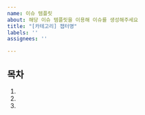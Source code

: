```yaml
---
name: 이슈 템플릿
about: 해당 이슈 템플릿을 이용해 이슈를 생성해주세요
title: "[카테고리] 챕터명"
labels: ''
assignees: ''

---
```


## 목차 
 1. 
 2. 
 3.
